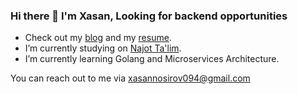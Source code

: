 ### Hi there 👋 I'm Xasan,  Looking for backend opportunities

- Check out my [blog](https://www.linkedin.com/in/xasannosirov) and my [resume](https://flowcv.com/resume/lw7ot34bed).
- I’m currently studying on [Najot Ta'lim](https://najottalim.uz/).
- I’m currently learning Golang and Microservices Architecture.

You can reach out to me via xasannosirov094@gmail.com
